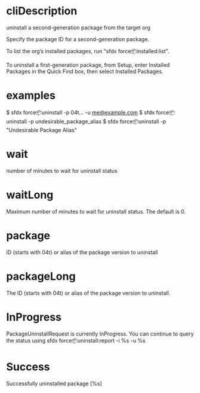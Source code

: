 # cliDescription

uninstall a second-generation package from the target org

Specify the package ID for a second-generation package.

To list the org’s installed packages, run "sfdx force:package:installed:list".

To uninstall a first-generation package, from Setup, enter Installed Packages in the Quick Find box, then select Installed Packages.

# examples

$ sfdx force:package:uninstall -p 04t... -u me@example.com
$ sfdx force:package:uninstall -p undesirable_package_alias
$ sfdx force:package:uninstall -p "Undesirable Package Alias"

# wait

number of minutes to wait for uninstall status

# waitLong

Maximum number of minutes to wait for uninstall status. The default is 0.

# package

ID (starts with 04t) or alias of the package version to uninstall

# packageLong

The ID (starts with 04t) or alias of the package version to uninstall.

# InProgress

PackageUninstallRequest is currently InProgress.
You can continue to query the status using sfdx force:package:uninstall:report -i %s -u %s

# Success

Successfully uninstalled package [%s]
